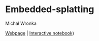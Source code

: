 # Embedded-splatting
Michał Wronka

[Webpage](https://wronkam.github.io/Embedded-splatting/) | [Interactive notebook](https://colab.research.google.com/github/camenduru/gaussian-splatting-colab/blob/main/gaussian_splatting_colab.ipynb))
